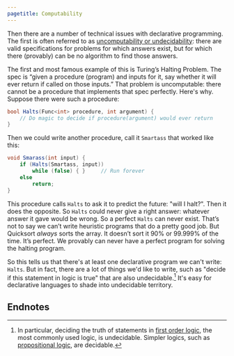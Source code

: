 ```yaml
---
pagetitle: Computability
---
```

Then there are a number of technical issues with declarative programming.  The first is often referred to as [uncomputability or undecidability](https://en.wikipedia.org/wiki/Undecidable_problem): there are valid specifications for problems for which answers exist, but for which there (provably) can be no algorithm to find those answers.

The first and most famous example of this is Turing’s Halting Problem.  The spec is “given a procedure (program) and inputs for it, say whether it will ever return if called on those inputs.”  That problem is uncomputable: there cannot be a procedure that implements that spec perfectly.  Here's why.  Suppose there were such a procedure:
```C#
bool Halts(Func<int> procedure, int argument) {
    // Do magic to decide if procedure(argument) would ever return
}
```
Then we could write another procedure, call it `Smartass` that worked like this:
```C#
void Smarass(int input) {
    if (Halts(Smartass, input))
        while (false) { }     // Run forever
    else
        return;
}
```
This procedure calls `Halts` to ask it to predict the future: "will I halt?".  Then it does the opposite.  So `Halts` could never give a right answer: whatever answer it gave would be wrong.  So a perfect `Halts` can never exist. That’s not to say we can’t write heuristic programs that do a pretty good job.  But Quicksort *always* sorts the array.  It doesn’t sort it 90% or 99.999% of the time. It’s perfect.  We provably can never have a perfect program for solving the halting program.

So this tells us that there's at least one declarative program we can't write: `Halts`.  But in fact, there are a lot of things we'd like to write, such as "decide if this statement in logic is true" that are also undecidable.[^1] It's easy for declarative languages to shade into undecidable territory.

## Endnotes

[^1]: In particular, deciding the truth of statements in [first order logic](https://en.wikipedia.org/wiki/First-order_logic), the most commonly used logic, is undecidable.  Simpler logics, such as [propositional logic](https://en.wikipedia.org/wiki/Propositional_calculus), are decidable.